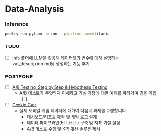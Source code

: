 # Data-Analysis

### Inference
```sh
poetry run python -m run --pipeline_name=titanic
```

### TODO
- [ ] info 폴더에 LLM을 활용해 데이터셋의 변수에 대해 설명하는 var_description.md을 생성하는 기능 추가  

### POSTPONE
- [ ] [A/B Testing: Step by Step & Hypothesis Testing](https://www.kaggle.com/code/ekrembayar/a-b-testing-step-by-step-hypothesis-testing)
    - A/B 테스트가 무엇인지 이해하고 가설 검정에 대한 예제를 따라가며 감을 익힙니다.
- [ ] [Cookie Cats](https://www.kaggle.com/code/thuggy/cookie-cats)
    - 실제 모바일 게임 데이터에 대하여 다음의 과제를 수행합니다.
        - 대시보드/리포트 제작 및 게임 로그 설계
        - 데이터 파이프라인(ETL/ELT) 구축 및 지표·가설 설정
        - A/B 테스트 수행 및 KPI 개선 솔루션 제시
